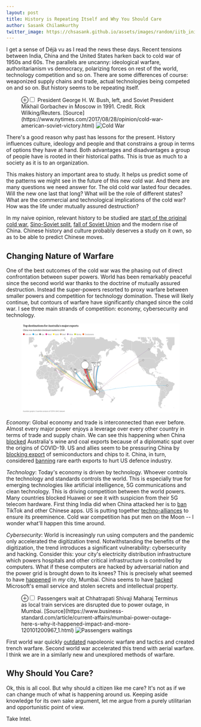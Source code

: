 ```yaml
---
layout: post
title: History is Repeating Itself and Why You Should Care
author: Sasank Chilamkurthy
twitter_image: https://chsasank.github.io/assets/images/random/iitb_initial_days.jpg
---
```


I get a sense of Déjà vu as I read the news these days. Recent tensions between India, China and the United States harken back to cold war of 1950s and 60s. The parallels are uncanny: ideological warfare, authoritarianism vs democracy, polarizing forces on rest of the world, technology competition and so on. There are some differences of course: weaponized supply chains and trade, actual technologies being competed on and so on. But history seems to be repeating itself.

<figure>
<label for="mn-fig-1" class="margin-toggle">⊕</label><input type="checkbox" id="mn-fig-1" class="margin-toggle">
<span class="marginnote">President George H. W. Bush, left, and Soviet President Mikhail Gorbachev in Moscow in 1991. Credit. Rick Wilking/Reuters. [Source](https://www.nytimes.com/2017/08/28/opinion/cold-war-american-soviet-victory.html)</span>
<img src="https://static01.nyt.com/images/2017/08/28/opinion/28westad-redcenturyWeb/28westad-redcenturyWeb-superJumbo.jpg?quality=90&auto=webp" alt="Cold War">
</figure>

There's a good reason why past has lessons for the present. History influences culture, ideology and people and that constrains a group in terms of options they have at hand. Both advantages and disadvantages a group of people have is rooted in their historical paths. This is true as much to a society as it is to an organization.

This makes history an important area to study. It helps us predict some of the patterns we might see in the future of this new cold war. And there are many questions we need answer for. The old cold war lasted four decades. Will the new one last that long? What will be the role of different states? What are the commercial and technological implications of the cold war? How was the life under mutually assured destruction? 

In my naive opinion, relevant history to be studied are [start of the original cold war](https://en.wikipedia.org/wiki/Cold_War_(1947%E2%80%931953)), [Sino-Soviet split](https://en.wikipedia.org/wiki/Sino-Soviet_split), [fall of Soviet Union](https://en.wikipedia.org/wiki/Dissolution_of_the_Soviet_Union) and the modern rise of China. Chinese history and culture probably deserves a study on it own, so as to be able to predict Chinese moves.

## Changing Nature of Warfare

One of the best outcomes of the cold war was the phasing out of direct confrontation between super powers. World has been remarkably peaceful since the second world war thanks to the doctrine of mutually assured destruction. Instead the super-powers resorted to proxy warfare between smaller powers and competition for technology domination. These will likely continue, but contours of warfare have significantly changed since the cold war. I see three main strands of competition: economy, cybersecurity and technology. 

<figure class="fullwidth">
<a href="https://www.theguardian.com/news/datablog/ng-interactive/2021/mar/14/trade-war-fallout-how-reliant-is-australias-economy-on-china">
<img src="/assets/images/random/australia_trade.png" alt="Australia Trade">
</a>
</figure>


*Economy*: Global economy and trade is interconnected than ever before. Almost every major power enjoys a leverage over every other country in terms of trade and supply chain. We can see this happening when China [blocked](https://www.ft.com/content/9ed5f582-423d-41c4-ba23-0441f7dee165) Australia's wine and coal exports because of a diplomatic spat over the origins of COVID-19. US and allies seem to be pressuring China by [blocking export](https://www.ft.com/content/6bdc2df6-04c0-4f10-b5b4-9169e3d1a536) of semiconductors and chips to it. China, in turn, considered [banning](https://www.ft.com/content/d3ed83f4-19bc-4d16-b510-415749c032c1) rare earth exports to hurt US defence industry.

*Technology*: Today's economy is driven by technology. Whoever controls the technology and standards controls the world. This is especially true for emerging technologies like artificial intelligence, 5G communications and clean technology. This is driving competition between the world powers. Many countries blocked Huawei or see it with suspicion from their 5G telecom hardware. First thing India did when China attacked her is to [ban](https://www.ft.com/content/08e15c26-48e0-4540-a040-1a8782e84f2e) TikTok and other Chinese apps. US is putting together [techno-alliances](https://www.hindustantimes.com/opinion/embracing-techno-alliances-of-the-future-101615382128995.html) to ensure its preeminence. Cold war competition has put men on the Moon -- I wonder what'll happen this time around.

*Cybersecurity*: World is increasingly run using computers and the pandemic only accelerated the digitization trend. Notwithstanding the benefits of the digitization, the trend introduces a significant vulnerability: cybersecurity and hacking. Consider this: your city's electricity distribution infrastructure which powers hospitals and other critical infrastructure is controlled by computers. What if these computers are hacked by adversarial nation and the power grid is brought down to its knees? This is precisely what seemed to have [happened](https://www.nytimes.com/2021/02/28/us/politics/china-india-hacking-electricity.html) in *my* city, Mumbai. China seems to have [hacked](https://www.nytimes.com/2021/03/06/technology/microsoft-hack-china.html) Microsoft's email service and stolen secrets and intellectual property.

<figure>
<label for="mn-fig-2" class="margin-toggle">⊕</label><input type="checkbox" id="mn-fig-2" class="margin-toggle">
<span class="marginnote">Passengers wait at Chhatrapati Shivaji Maharaj Terminus as local train services are disrupted due to power outage, in Mumbai. [Source](https://www.business-standard.com/article/current-affairs/mumbai-power-outage-here-s-why-it-happened-impact-and-more-120101200967_1.html)</span>
<img src="https://bsmedia.business-standard.com/_media/bs/img/misc/2020-10/12/full/20201012042L.jpg" alt="Passengers waitings">
</figure>

First world war quickly [outdated](https://en.wikipedia.org/wiki/Technology_during_World_War_I) napoleonic warfare and tactics and created trench warfare. Second world war accelerated this trend with aerial warfare. I think we are in a similarly new and unexplored methods of warfare.

## Why Should You Care?

Ok, this is all cool. But why should a citizen like me care? It's not as if we can change much of what is happening around us. Keeping aside knowledge for its own sake argument, let me argue from a purely utilitarian and opportunistic point of view.

Take Intel.

